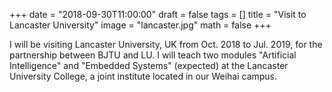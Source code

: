 +++
date = "2018-09-30T11:00:00"
draft = false
tags = []
title = "Visit to Lancaster University"
image = "lancaster.jpg"
math = false
+++

I will be visiting Lancaster University, UK from Oct. 2018 to Jul. 2019, for the partnership between BJTU and LU. I will teach two modules "Artificial Intelligence" and "Embedded Systems" (expected) at the Lancaster University College, a joint institute located in our Weihai campus. 


